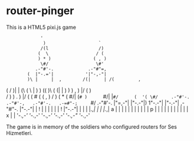 # router-pinger
This is a HTML5 pixi.js game


                 '
                  )                    `
                 /(l                   /)
                (  \                  / (
                ) * )                ( , )
                 \#/                  \#'
               .-"#'-.             .-"#"=,
            (  |"-.='|            '|"-,-"|
            )\ |     |  ,        /(|     | /(         ,
   (       /  )|     | (\       (  \     | ) )       ((
   )\     (   (|     | ) )      ) , )    |/ (        ) \
  /  )     ) . )     |/  (     ( # (     ( , )      /   )
 ( * (      \#/|     (`# )      `#/|     |`#/      (  '(
  \#/     .-"#'-.   .-"#'-,   .-"#'-.   .-=#"-;     `#/
.-"#'-.   |"=,-"|   |"-.-"|)  1"-.-"|   |"-.-"|   ,-"#"-.
|"-.-"|   |  !  |   |     |   |     |   |     !   |"-.-"|
|     |   |     |._,|     |   |     |._,|     a   |     |
|     |   |     |   |     |   |     |   |     p   |     |
|     |   |     |   |     |   |     |   |     x   |     |
'-._,-'   '-._,-'   '-._,-'   '-._,-'   '-._,-"   '-._,-'

The game is in memory of the soldiers who configured routers for Ses Hizmetleri.


